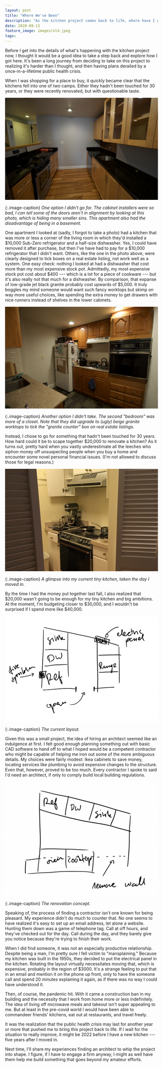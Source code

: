 ```yaml
---
layout: post
title: "Where We've Been"
description: "As the kitchen project comes back to life, where have I got to so far?"
date: 2020-09-13
feature_image: images/old.jpeg
tags: 
---
```


Before I get into the details of what's happening with the kitchen project now, I thought it would be a good idea to take a step back and explore how I got here. It's been a long journey from deciding to take on this project to realizing it's harder than I thought, and then having plans derailed by a once-in-a-lifetime public health crisis.

<!--more-->

When I was shopping for a place to buy, it quickly became clear that the kitchens fell into one of two camps. Either they hadn't been touched for 30 years, or they were recently renovated, but with questionable taste.

![Questionable kitchen](images/shopping.jpeg)

{:.image-caption}
*One option I didn't go for. The cabinet installers were so bad, I can tell some of the doors aren't in alignment by looking at this photo, which is hiding many smaller sins. This apartment also had the disadvantage of being in a basement.*

One apartment I looked at (sadly, I forgot to take a photo) had a kitchen that was more or less a corner of the living room in which they'd installed a $10,000 Sub-Zero refrigerator and a half-size dishwasher. Yes, I could have removed it after purchase, but then I've have had to pay for a $10,000 refrigerator that I didn't want. Others, like the one in the photo above, were clearly designed to tick boxes on a real estate listing, not work well as a system. One easy check: nothing I looked at had a dishwasher that cost more than my most expensive stock pot. Admittedly, my most expensive stock pot cost about $400 --- which is a lot for a piece of cookware --- but it's also really not that much for a dishwasher. By comparison, that expanse of low-grade jet black granite probably cost upwards of $5,000. It truly boggles my mind someone would want such fancy worktops but skimp on way more useful choices, like spending the extra money to get drawers with nice runners instead of shelves in the lower cabinets.

![Questionable kitchen](images/shopping2.jpeg)

{:.image-caption}
*Another option I didn't take. The second "bedroom" was more of a closet. Note that they did upgrade to (ugly) beige granite worktops to tick the "granite counter" box on real estate listings.*

Instead, I chose to go for something that hadn't been touched for 30 years. How hard could it be to scape together $20,000 to renovate a kitchen? As it turns out, pretty hard when you vastly underestimate all the leeches who siphon money off unsuspecting people when you buy a home and encounter some novel personal financial issues. (I'm not allowed to discuss those for legal reasons.)

![Kitchen](images/current.jpeg)

{:.image-caption}
*A glimpse into my current tiny kitchen, taken the day I moved in.*

By the time I had the money put together last fall, I also realized that $20,000 wasn't going to be enough for my tiny kitchen and big ambitions. At the moment, I'm budgeting closer to $30,000, and I wouldn't be surprised if I spend more like $40,000.

![Sketch](images/sketch.png)

{:.image-caption}
*The current layout.*

Given this was a small project, the idea of hiring an architect seemed like an indulgence at first. I felt good enough planning something out with basic CAD software to hand off to what I hoped would be a competent contractor who might be capable of helping me iron out some of the more ambiguous details. My choices were fairly modest: Ikea cabinets to save money, locating services like plumbing to avoid expensive changes to the structure. Even that, however, proved to be too much. Every contractor I spoke to said I'd need an architect, if only to comply build local building regulations.

![Sketch](images/sketch2.png)

{:.image-caption}
*The renovation concept.*

Speaking of, the process of finding a contractor isn't one known for being pleasant. My experience didn't do much to counter that. No one seems to have realized it's easy to set up an email address, let alone a website. Hunting them down was a game of telephone tag. Call at off hours, and they've checked out for the day. Call during the day, and they barely give you notice because they're trying to finish their work.

When I did find someone, it was not an especially productive relationship. Despite being a man, I'm pretty sure I fell victim to "mansplaining." Because my kitchen was built in the 1950s, they decided to put the electrical panel in the kitchen. Rotating the layout virtually necessitates moving that, which is expensive, probably in the region of $3000. It's a strange feeling to put that in an email and mention it on the phone up front, only to have the someone call and spend 20 minutes explaining it again, as if there was no way I could have understood it.

Then, of course, the pandemic hit. With it came a construction ban in my building and the necessity that I work from home more or less indefinitely. The idea of living off microwave meals and takeout isn't super appealing to me. But at least in the pre-covid world I would have been able to commandeer friends' kitchens, eat out at restaurants, and travel freely.

It was the realization that the public health crisis may last for another year or more that pushed me to bring this project back to life. If I wait for the situation to really improve, it might be 2022 before I have a new kitchen --- five years after I moved in.

Next time, I'll share my experiences finding an architect to whip the project into shape. I figure, if I have to engage a firm anyway, I might as well have them help me build something that goes beyond my amateur efforts.






